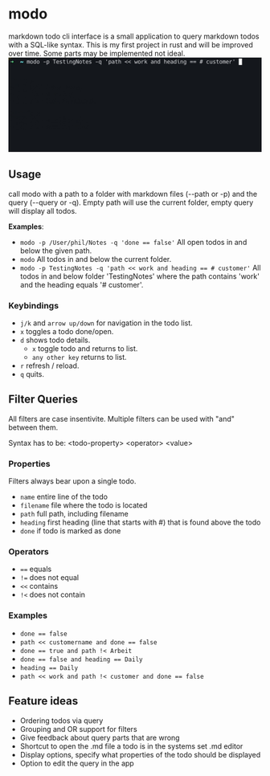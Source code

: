 # modo
markdown todo cli interface is a small application to query markdown todos with a SQL-like syntax.
This is my first project in rust and will be improved over time. Some parts may be implemented not ideal.
![](modo-demo.gif)
## Usage
call modo with a path to a folder with markdown files (--path or -p) and the query (--query or -q).
Empty path will use the current folder, empty query will display all todos.

**Examples**:
- `modo -p /User/phil/Notes -q 'done == false'` All open todos in and below the given path.
- `modo` All todos in and below the current folder.
- `modo -p TestingNotes -q 'path << work and heading == # customer'` All todos in and below folder 'TestingNotes' where the path contains 'work' and the heading equals '# customer'.
### Keybindings
- `j/k` and `arrow up/down` for navigation in the todo list.
- `x` toggles a todo done/open.
- `d` shows todo details.
  - `x` toggle todo and returns to list.
  - `any other key` returns to list.
- `r` refresh / reload.
- `q` quits.

## Filter Queries
All filters are case insentivite. Multiple filters can be used with "and" between them.

Syntax has to be: \<todo-property\> \<operator\> \<value\>

### Properties
Filters always bear upon a single todo.
- `name` entire line of the todo
- `filename` file where the todo is located
- `path` full path, including filename
- `heading` first heading (line that starts with #) that is found above the todo
- `done` if todo is marked as done

### Operators
- `==` equals
- `!=` does not equal
- `<<` contains 
- `!<` does not contain

### Examples
- `done == false`
- `path << customername and done == false`
- `done == true and path !< Arbeit`
- `done == false and heading == Daily`
- `heading == Daily`
- `path << work and path !< customer and done == false`

## Feature ideas
- Ordering todos via query 
- Grouping and OR support for filters
- Give feedback about query parts that are wrong
- Shortcut to open the .md file a todo is in the systems set .md editor
- Display options, specify what properties of the todo should be displayed
- Option to edit the query in the app
